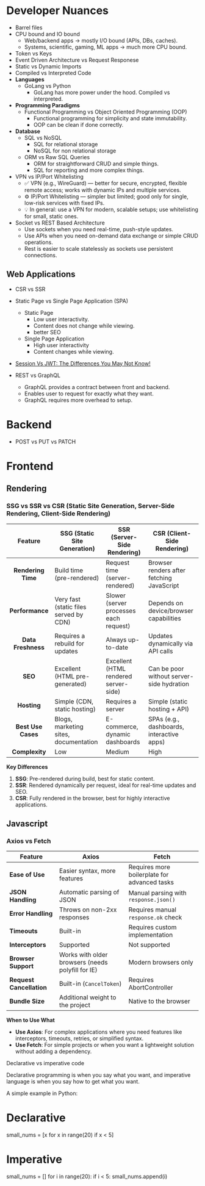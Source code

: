# Developer Nuances

- Barrel files
- CPU bound and IO bound
  - Web/backend apps → mostly I/O bound (APIs, DBs, caches).
  - Systems, scientific, gaming, ML apps → much more CPU bound.
- Token vs Keys
- Event Driven Architecture vs Request Responese
- Static vs Dynamic Imports
- Compiled vs Interpreted Code
- **Languages**
  - GoLang vs Python
    - GoLang has more power under the hood. Compiled vs interpreted.
- **Programming Paradigms**
  - Functional Programming vs Object Oriented Programming (OOP)
    - Functional programming for simplicity and state immutability.
    - OOP can be clean if done correctly.
- **Database**
  - SQL vs NoSQL
    - SQL for relational storage
    - NoSQL for non relational storage
  - ORM vs Raw SQL Queries
    - ORM for straightforward CRUD and simple things.
    - SQL for reporting and more complex things.
- VPN vs IP/Port Whitelisting
  - ✅ VPN (e.g., WireGuard) — better for secure, encrypted, flexible remote access; works with dynamic IPs and multiple services.
  - ⚙️ IP/Port Whitelisting — simpler but limited; good only for single, low-risk services with fixed IPs.
  - 💡 In general: use a VPN for modern, scalable setups; use whitelisting for small, static ones.
- Socket vs REST Based Architecture
  - Use sockets when you need real-time, push-style updates.
  - Use APIs when you need on-demand data exchange or simple CRUD operations.
  - Rest is easier to scale statelessly as sockets use persistent connections.
## Web Applications

- CSR vs SSR
- Static Page vs Single Page Application (SPA)

  - Static Page
    - Low user interactivity.
    - Content does not change while viewing.
    - better SEO
  - Single Page Application
    - High user interactivity
    - Content changes while viewing.

- [Session Vs JWT: The Differences You May Not Know!](https://www.youtube.com/watch?v=fyTxwIa-1U0)
- REST vs GraphQL
  - GraphQL provides a contract between front and backend.
  - Enables user to request for exactly what they want.
  - GraphQL requires more overhead to setup.

# Backend

- POST vs PUT vs PATCH

# Frontend

## Rendering

### **SSG vs SSR vs CSR** (Static Site Generation, Server-Side Rendering, Client-Side Rendering)

|      Feature       | **SSG** (Static Site Generation)       | **SSR** (Server-Side Rendering)        | **CSR** (Client-Side Rendering)           |
| :----------------: | -------------------------------------- | -------------------------------------- | ----------------------------------------- |
| **Rendering Time** | Build time (pre-rendered)              | Request time (server-rendered)         | Browser renders after fetching JavaScript |
|  **Performance**   | Very fast (static files served by CDN) | Slower (server processes each request) | Depends on device/browser capabilities    |
| **Data Freshness** | Requires a rebuild for updates         | Always up-to-date                      | Updates dynamically via API calls         |
|      **SEO**       | Excellent (HTML pre-generated)         | Excellent (HTML rendered server-side)  | Can be poor without server-side hydration |
|    **Hosting**     | Simple (CDN, static hosting)           | Requires a server                      | Simple (static hosting + API)             |
| **Best Use Cases** | Blogs, marketing sites, documentation  | E-commerce, dynamic dashboards         | SPAs (e.g., dashboards, interactive apps) |
|   **Complexity**   | Low                                    | Medium                                 | High                                      |

**Key Differences**

1. **SSG**: Pre-rendered during build, best for static content.
2. **SSR**: Rendered dynamically per request, ideal for real-time updates and SEO.
3. **CSR**: Fully rendered in the browser, best for highly interactive applications.

## Javascript

### Axios vs Fetch

| Feature                  | **Axios**                                         | **Fetch**                                    |
| ------------------------ | ------------------------------------------------- | -------------------------------------------- |
| **Ease of Use**          | Easier syntax, more features                      | Requires more boilerplate for advanced tasks |
| **JSON Handling**        | Automatic parsing of JSON                         | Manual parsing with `response.json()`        |
| **Error Handling**       | Throws on non-2xx responses                       | Requires manual `response.ok` check          |
| **Timeouts**             | Built-in                                          | Requires custom implementation               |
| **Interceptors**         | Supported                                         | Not supported                                |
| **Browser Support**      | Works with older browsers (needs polyfill for IE) | Modern browsers only                         |
| **Request Cancellation** | Built-in (`CancelToken`)                          | Requires AbortController                     |
| **Bundle Size**          | Additional weight to the project                  | Native to the browser                        |

**When to Use What**

- **Use Axios**: For complex applications where you need features like interceptors, timeouts, retries, or simplified syntax.
- **Use Fetch**: For simple projects or when you want a lightweight solution without adding a dependency.


Declarative vs imperative code

Declarative programming is when you say what you want, and imperative language is when you say how to get what you want.

A simple example in Python:

# Declarative
small_nums = [x for x in range(20) if x < 5]

# Imperative
small_nums = []
for i in range(20):
    if i < 5:
        small_nums.append(i)